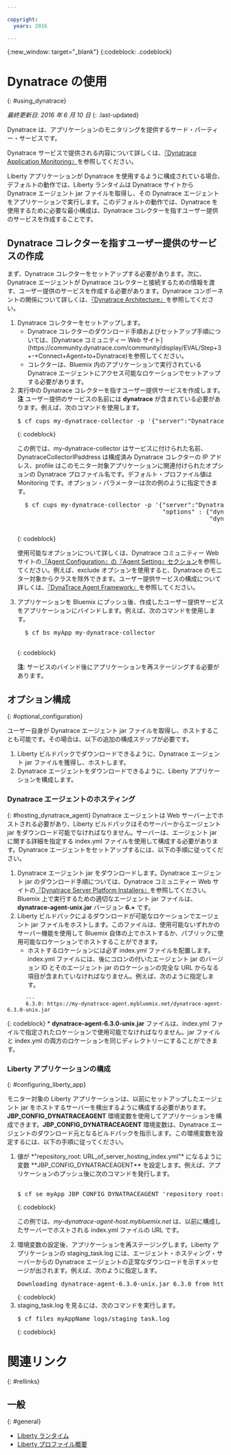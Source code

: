 ```yaml
---

copyright:
  years: 2016

---
```


{:new_window: target="_blank"}
{:codeblock: .codeblock}

# Dynatrace の使用
{: #using_dynatrace}

*最終更新日: 2016 年 6 月 10 日*
{: .last-updated}

Dynatrace は、アプリケーションのモニタリングを提供するサード・パーティー・サービスです。

Dynatrace サービスで提供される内容について詳しくは、[『Dynatrace Application Monitoring』](http://www.dynatrace.com/en/products/application-monitoring.html)を参照してください。

Liberty アプリケーションが Dynatrace を使用するように構成されている場合、デフォルトの動作では、Liberty ランタイムは Dynatrace サイトから Dynatrace エージェント jar ファイルを取得し、その Dynatrace エージェントをアプリケーションで実行します。このデフォルトの動作では、Dynatrace を使用するために必要な最小構成は、Dynatrace コレクターを指すユーザー提供のサービスを作成することです。

## Dynatrace コレクターを指すユーザー提供のサービスの作成

まず、Dynatrace コレクターをセットアップする必要があります。次に、Dynatrace エージェントが Dynatrace コレクターと接続するための情報を渡す、ユーザー提供のサービスを作成する必要があります。Dynatrace コンポーネントの関係について詳しくは、[『Dynatrace Architecture』](https://community.dynatrace.com/community/display/DOCDT63/Architecture)を参照してください。

<ol>
<li>Dynatrace コレクターをセットアップします。<ul>
  <li>Dynatrace コレクターのダウンロード手順およびセットアップ手順については、[Dynatrace コミュニティー Web サイト](https://community.dynatrace.com/community/display/EVAL/Step+3+-+Connect+Agent+to+Dynatrace)を参照してください。</li>
  <li>コレクターは、Bluemix 内のアプリケーションで実行されている Dynatrace エージェントにアクセス可能なロケーションでセットアップする必要があります。</li>
  </ul>
</li>
<li>実行中の Dynatrace コレクターを指すユーザー提供サービスを作成します。<b>注</b> ユーザー提供のサービスの名前には <b>dynatrace</b> が含まれている必要があります。例えば、次のコマンドを使用します。<pre>
$ cf cups my-dynatrace-collector -p '{"server":"DynatraceCollectorIPaddress","profile":"Monitoring"}'  </pre>
  {: codeblock}

この例では、my-dynatrace-collector はサービスに付けられた名前、DynatraceCollectorIPaddress は構成済み Dynatrace コレクターの IP アドレス、profile はこのモニター対象アプリケーションに関連付けられたオプションの Dynatrace プロファイル名です。デフォルト・プロファイル値は Monitoring です。オプション・パラメーターは次の例のように指定できます。


  <pre>
  $ cf cups my-dynatrace-collector -p '{"server":"DynatraceCollectorIPaddress","profile":"Monitoring",
                                        "options" : {"dynatrace-parameter-1": "value",
                                                     "dynatrace-parameter-2": "value"}}'
  </pre>
  {: codeblock}

使用可能なオプションについて詳しくは、Dynatrace コミュニティー Web サイトの[『Agent Configuration』の『Agent Setting』セクション](https://community.dynatrace.com/community/display/DOCDT62/Agent+Configuration)を参照してください。例えば、exclude オプションを使用すると、Dynatrace のモニター対象からクラスを除外できます。ユーザー提供サービスの構成について詳しくは、[『DynaTrace Agent Framework』](https://github.com/cloudfoundry/ibm-websphere-liberty-buildpack/blob/master/docs/framework-dynatrace-agent.md)を参照してください。

</li>
<li>アプリケーションを Bluemix にプッシュ後、作成したユーザー提供サービスをアプリケーションにバインドします。例えば、次のコマンドを使用します。<pre>
  $ cf bs myApp my-dynatrace-collector
  </pre>  
  {: codeblock}

**注**: サービスのバインド後にアプリケーションを再ステージングする必要があります。

</li>
</ol>

## オプション構成
{: #optional_configuration}

ユーザー自身が Dynatrace エージェント jar ファイルを取得し、ホストすることも可能です。その場合は、以下の追加の構成ステップが必要です。
1. Liberty ビルドパックでダウンロードできるように、Dynatrace エージェント jar ファイルを獲得し、ホストします。
2. Dynatrace エージェントをダウンロードできるように、Liberty アプリケーションを構成します。

### Dynatrace エージェントのホスティング
{: #hosting_dynatrace_agent}
Dynatrace エージェントは Web サーバー上でホストされる必要があり、Liberty ビルドパックはそのサーバーからエージェント jar をダウンロード可能でなければなりません。サーバーは、エージェント jar に関する詳細を指定する index.yml ファイルを使用して構成する必要があります。Dynatrace エージェントをセットアップするには、以下の手順に従ってください。
  1. Dynatrace エージェント jar をダウンロードします。Dynatrace エージェント jar のダウンロード手順については、Dynatrace コミュニティー Web サイトの[『Dynatrace Server Platform Installers』](https://community.dynatrace.com/community/display/EVAL/Step+1+-+Download+and+install+Dynatrace)を参照してください。Bluemix 上で実行するための適切なエージェント jar ファイルは、**dynatrace-agent-unix.jar** バージョン **6.+** です。
  2. Liberty ビルドパックによるダウンロードが可能なロケーションでエージェント jar ファイルをホストします。このファイルは、使用可能ないずれかのサーバー機能を使用して Bluemix 自体の上でホストするか、パブリックに使用可能なロケーションでホストすることができます。
     * ホストするロケーションには必ず index.yml ファイルを配置します。index.yml ファイルには、後にコロンの付いたエージェント jar のバージョン ID とそのエージェント jar のロケーションの完全な URL からなる項目が含まれていなければなりません。例えば、次のように指定します。
```
      ---
      6.3.0: https://my-dynatrace-agent.mybluemix.net/dynatrace-agent-6.3.0-unix.jar
```  
{: codeblock}
     * **dynatrace-agent-6.3.0-unix.jar** ファイルは、index.yml ファイルで指定されたロケーションで使用可能でなければなりません。jar ファイルと index.yml の両方のロケーションを同じディレクトリーにすることができます。

### Liberty アプリケーションの構成
{: #configuring_liberty_app}

モニター対象の Liberty アプリケーションは、以前にセットアップしたエージェント jar をホストするサーバーを検出するように構成する必要があります。**JBP_CONFIG_DYNATRACEAGENT** 環境変数を使用してアプリケーションを構成できます。**JBP_CONFIG_DYNATRACEAGENT** 環境変数は、Dynatrace エージェントのダウンロード元となるビルドパックを指示します。この環境変数を設定するには、以下の手順に従ってください。
<ol>
   <li> 値が *"repository_root: URL_of_server_hosting_index.yml"* になるように変数 **JBP_CONFIG_DYNATRACEAGENT** を設定します。例えば、アプリケーションのプッシュ後に次のコマンドを発行します。
  
  <pre>   
$ cf se myApp JBP_CONFIG_DYNATRACEAGENT 'repository_root: https://my-dynatrace-agent-host.mybluemix.net'  </pre>
  {: codeblock}

  この例では、*my-dynatrace-agent-host.mybluemix.net* は、以前に構成したサーバーでホストされる index.yml ファイルの URL です。
  </li>
  <li> 環境変数の設定後、アプリケーションを再ステージングします。Liberty アプリケーションの staging_task.log には、エージェント・ホスティング・サーバーからの Dynatrace エージェントの正常なダウンロードを示すメッセージが出されます。例えば、次のように指定します。
<pre>
Downloading dynatrace-agent-6.3.0-unix.jar 6.3.0 from https://my-dynatrace-agent-host.mybluemix.net/dynatrace-agent-6.3.0-unix.jar (17.8s)  </pre>
  {: codeblock}

</li>
<li>staging_task.log を見るには、次のコマンドを実行します。
<pre>
$ cf files myAppName logs/staging_task.log  </pre>  
  {: codeblock}

</li>
</ol>

# 関連リンク
{: #rellinks}
## 一般
{: #general}
* [Liberty ランタイム](index.html)
* [Liberty プロファイル概要](http://www-01.ibm.com/support/knowledgecenter/SSAW57_8.5.5/com.ibm.websphere.wlp.nd.doc/ae/cwlp_about.html)
